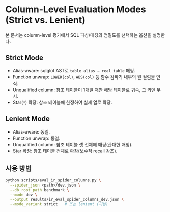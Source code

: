 # Column-Level Evaluation Modes (Strict vs. Lenient)

본 문서는 column-level 평가에서 SQL 파싱/매칭의 엄밀도를 선택하는 옵션을 설명한다.

## Strict Mode
- Alias-aware: sqlglot AST로 `table alias → real table` 매핑.
- Function unwrap: `LOWER(col)`, `ABS(col)` 등 함수 감싸기 내부의 원 컬럼을 인식.
- Unqualified column: 참조 테이블이 1개일 때만 해당 테이블로 귀속, 그 외엔 무시.
- Star(`*`) 확장: 참조 테이블에 한정하여 실제 열로 확장.

## Lenient Mode
- Alias-aware: 동일.
- Function unwrap: 동일.
- Unqualified column: 참조 테이블 셋 전체에 매핑(관대한 매칭).
- Star 확장: 참조 테이블 전체로 확장(보수적 recall 강조).

## 사용 방법

```bash
python scripts/eval_ir_spider_columns.py \
  --spider_json <path>/dev.json \
  --db_root_path benchmark \
  --mode dev \
  --output results/ir_eval_spider_columns_dev.json \
  --mode_variant strict   # 또는 lenient (기본)
```
